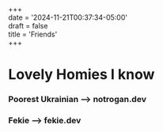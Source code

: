 +++  
date = '2024-11-21T00:37:34-05:00'  
draft = false  
title = 'Friends'  
+++

# Lovely Homies I know

### Poorest Ukrainian --> notrogan.dev

### Fekie --> fekie.dev